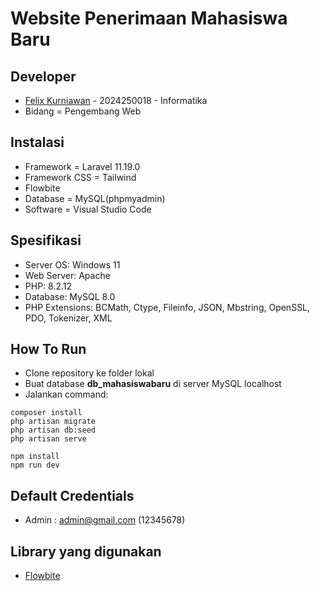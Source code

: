 # Website Penerimaan Mahasiswa Baru

## Developer
- [Felix Kurniawan](https://github.com/FelixKey) - 2024250018 - Informatika
- Bidang = Pengembang Web

## Instalasi
- Framework = Laravel 11.19.0
- Framework CSS = Tailwind
- Flowbite
- Database = MySQL(phpmyadmin)
- Software = Visual Studio Code

## Spesifikasi
- Server OS: Windows 11
- Web Server: Apache
- PHP: 8.2.12
- Database: MySQL 8.0
- PHP Extensions: BCMath, Ctype, Fileinfo, JSON, Mbstring, OpenSSL, PDO, Tokenizer, XML

## How To Run
- Clone repository ke folder lokal
- Buat database **db_mahasiswabaru** di server MySQL localhost
- Jalankan command:
```
composer install
php artisan migrate
php artisan db:seed
php artisan serve

npm install
npm run dev
```

## Default Credentials
- Admin : admin@gmail.com (12345678)

## Library yang digunakan
- [Flowbite](https://flowbite.com/) 

